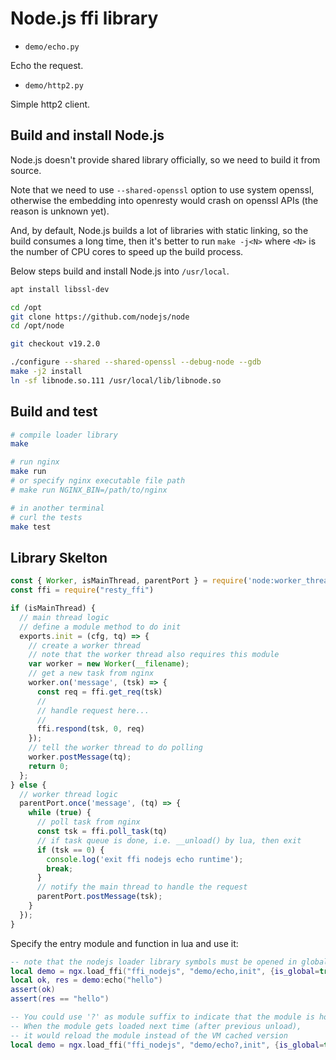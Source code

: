 # Node.js ffi library

* `demo/echo.py`

Echo the request.

* `demo/http2.py`

Simple http2 client.

## Build and install Node.js

Node.js doesn't provide shared library officially,
so we need to build it from source.

Note that we need to use `--shared-openssl` option to use system openssl,
otherwise the embedding into openresty would crash on openssl APIs
(the reason is unknown yet).

And, by default, Node.js builds a lot of libraries with static linking,
so the build consumes a long time, then it's better to run `make -j<N>` where
`<N>` is the number of CPU cores to speed up the build process.

Below steps build and install Node.js into `/usr/local`.

```bash
apt install libssl-dev

cd /opt
git clone https://github.com/nodejs/node
cd /opt/node

git checkout v19.2.0

./configure --shared --shared-openssl --debug-node --gdb
make -j2 install
ln -sf libnode.so.111 /usr/local/lib/libnode.so
```

## Build and test

```bash
# compile loader library
make

# run nginx
make run
# or specify nginx executable file path
# make run NGINX_BIN=/path/to/nginx

# in another terminal
# curl the tests
make test
```

## Library Skelton

```js
const { Worker, isMainThread, parentPort } = require('node:worker_threads');
const ffi = require("resty_ffi")

if (isMainThread) {
  // main thread logic
  // define a module method to do init
  exports.init = (cfg, tq) => {
    // create a worker thread
    // note that the worker thread also requires this module
    var worker = new Worker(__filename);
    // get a new task from nginx
    worker.on('message', (tsk) => {
      const req = ffi.get_req(tsk)
      //
      // handle request here...
      //
      ffi.respond(tsk, 0, req)
    });
    // tell the worker thread to do polling
    worker.postMessage(tq);
    return 0;
  };
} else {
  // worker thread logic
  parentPort.once('message', (tq) => {
    while (true) {
      // poll task from nginx
      const tsk = ffi.poll_task(tq)
      // if task queue is done, i.e. __unload() by lua, then exit
      if (tsk == 0) {
        console.log('exit ffi nodejs echo runtime');
        break;
      }
      // notify the main thread to handle the request
      parentPort.postMessage(tsk);
    }
  });
}
```

Specify the entry module and function in lua and use it:

```lua
-- note that the nodejs loader library symbols must be opened in global
local demo = ngx.load_ffi("ffi_nodejs", "demo/echo,init", {is_global=true})
local ok, res = demo:echo("hello")
assert(ok)
assert(res == "hello")

-- You could use '?' as module suffix to indicate that the module is hot-reload.
-- When the module gets loaded next time (after previous unload),
-- it would reload the module instead of the VM cached version
local demo = ngx.load_ffi("ffi_nodejs", "demo/echo?,init", {is_global=true})
```
